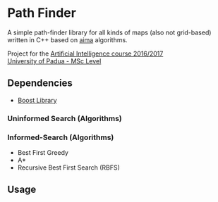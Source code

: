 # Path Finder  
A simple path-finder library for all kinds of maps (also not grid-based) written in C++ based on [aima](http://aima.cs.berkeley.edu/) algorithms.    

Project for the  [Artificial Intelligence course 2016/2017](http://informatica.math.unipd.it/laureamagistrale/intelligenzaartificialeen.html)   
[University of Padua - MSc Level](http://informatica.math.unipd.it/laureamagistrale/indexen.html)    

## Dependencies

* [Boost Library](http://www.boost.org/)

### Uninformed Search (Algorithms)  

### Informed-Search (Algorithms)

* Best First Greedy  
* A\* 
* Recursive Best First Search (RBFS) 

## Usage
